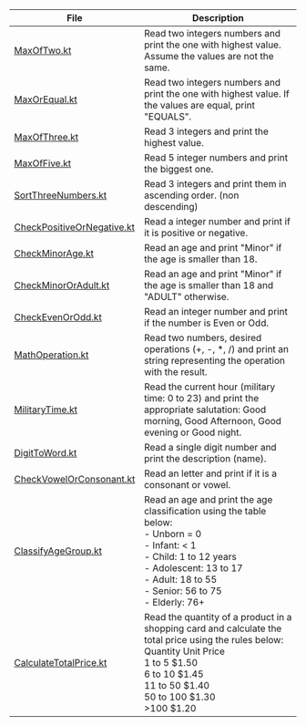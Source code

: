 | File                                                     | Description                                                                                                                                                                                                                                                                       |
|----------------------------------------------------------|-----------------------------------------------------------------------------------------------------------------------------------------------------------------------------------------------------------------------------------------------------------------------------------|
| [MaxOfTwo.kt](MaxOfTwo.kt)                               | Read two integers numbers and print the one with highest value. Assume the values are not the same.                                                                                                                                                                               |
| [MaxOrEqual.kt](MaxOrEqual.kt)                           | Read two integers numbers and print the one with highest value. If the values are equal, print "EQUALS".                                                                                                                                                                          |
| [MaxOfThree.kt](MaxOfThree.kt)                           | Read 3 integers and print the highest value.                                                                                                                                                                                                                                      |
| [MaxOfFive.kt](MaxOfFive.kt)                             | Read 5 integer numbers and print the biggest one.                                                                                                                                                                                                                                 |
| [SortThreeNumbers.kt](SortThreeNumbers.kt)               | Read 3 integers and print them in ascending order. (non descending)                                                                                                                                                                                                               |
| [CheckPositiveOrNegative.kt](CheckPositiveOrNegative.kt) | Read a integer number and print if it is positive or negative.                                                                                                                                                                                                                    |
| [CheckMinorAge.kt](CheckMinorAge.kt)                     | Read an age and print "Minor" if the age is smaller than 18.                                                                                                                                                                                                                      |
| [CheckMinorOrAdult.kt](CheckMinorOrAdult.kt)             | Read an age and print "Minor" if the age is smaller than 18 and "ADULT" otherwise.                                                                                                                                                                                                |
| [CheckEvenOrOdd.kt](CheckEvenOrOdd.kt)                   | Read an integer number and print if the number is Even or Odd.                                                                                                                                                                                                                    |
| [MathOperation.kt](MathOperation.kt)                     | Read two numbers, desired operations (+, -, *, /) and print an string representing the operation with the result.                                                                                                                                                                 |
| [MilitaryTime.kt](MilitaryTime.kt)                       | Read the current hour (military time: 0 to 23) and print the appropriate salutation: Good morning, Good Afternoon, Good evening or Good night.                                                                                                                                    |
| [DigitToWord.kt](DigitToWord.kt)                         | Read a single digit number and print the description (name).                                                                                                                                                                                                                      |
| [CheckVowelOrConsonant.kt](CheckVowelOrConsonant.kt)     | Read an letter and print if it is a consonant or vowel.                                                                                                                                                                                                                           |
| [ClassifyAgeGroup.kt](ClassifyAgeGroup.kt)               | Read an age and print the age classification using the table below: <br/>- Unborn = 0 <br/>- Infant: < 1 <br/>- Child: 1 to 12 years <br/>- Adolescent: 13 to 17 <br/>- Adult: 18 to 55 <br/>- Senior: 56 to 75 <br/>- Elderly: 76+                                               |
| [CalculateTotalPrice.kt](CalculateTotalPrice.kt)         | Read the quantity of a product in a shopping card and calculate the total price using the rules below: <br/>Quantity      Unit Price   <br/>1 to 5      $1.50      <br/>6 to 10      $1.45      <br/>11 to 50      $1.40      <br/>50 to 100      $1.30      <br/>>100      $1.20 |